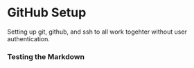 # GitHub Setup 

Setting up git, github, and ssh to all work togehter without user authentication.

### Testing the Markdown
